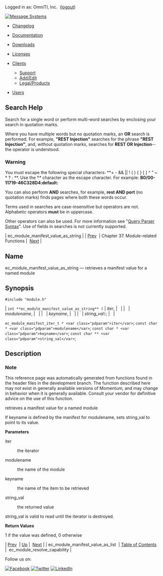 Logged in as: OmniTI, Inc.  ([logout](https://support.messagesystems.com/logout.php))

[![Message Systems](https://support.messagesystems.com/images/ms-white205.png)](https://support.messagesystems.com/start.php) 

*   [Changelog](https://support.messagesystems.com/start.php?show=changelog)
*   [Documentation](https://support.messagesystems.com/docs/)
*   [Downloads](https://support.messagesystems.com/start.php)

*   [Licenses](https://support.messagesystems.com/license_summary.php)
*   <a href="">Clients</a>
    *   [Support](https://support.messagesystems.com/cs.php)
    *   [Add/Edit](https://support.messagesystems.com/edit_client.php)
    *   [Legal/Products](https://support.messagesystems.com/edit_products.php)
*   [Users](https://support.messagesystems.com/edit_customer.php)

## Search Help

Search for a single word or perform multi-word searches by enclosing your search in quotation marks.

Where you have multiple words but no quotation marks, an **OR** search is performed. For example, **"REST Injection"** searches for the phrase **"REST Injection"**, and, without quotation marks, searches for **REST OR Injection**--the operator is understood.

### Warning

You must escape the following special characters: **+ - && || ! ( ) { } [ ] ^ " ~ * ? : \**. Use the **\** character as the escape character. For example: **B0/00-11719-46C328D4\:default\:**

You can also perform **AND** searches, for example, **rest AND port** (no quotation marks) finds pages where both these words occur.

Terms used in searches are case-insensitive but operators are not. Alphabetic operators **must** be in uppercase.

Other operators can also be used. For more information see "[Query Parser Syntax](https://lucene.apache.org/core/old_versioned_docs/versions/3_0_0/queryparsersyntax.html)". Use of fields in searches is not currently supported.

| ec_module_manifest_value_as_string |
| [Prev](apis.ec_module_manifest_value_as_list.php)  | Chapter 37. Module-related Functions |  [Next](apis.ec_module_resolve_capability.php) |

<a name="apis.ec_module_manifest_value_as_string"></a>
## Name

ec_module_manifest_value_as_string — retrieves a manifest value for a named module

## Synopsis

`#include "module.h"`

| `int **ec_module_manifest_value_as_string** (` | <var class="pdparam">iter</var>, |   |
|   | <var class="pdparam">modulename</var>, |   |
|   | <var class="pdparam">keyname</var>, |   |
|   | <var class="pdparam">string_val</var>`)`; |   |

`ec_module_manifest_iter_t * <var class="pdparam">iter</var>`;
`const char * <var class="pdparam">modulename</var>`;
`const char * <var class="pdparam">keyname</var>`;
`const char ** <var class="pdparam">string_val</var>`;<a name="idp30501424"></a>
## Description

### Note

This reference page was automatically generated from functions found in the header files in the development branch. The function described here may not exist in generally available versions of Momentum, and may change in behavior when it is generally available. Consult your vendor for definitive advice on the use of this function.

retrieves a manifest value for a named module

If keyname is defined by the manifest for modulename, sets string_val to point to its value.

**Parameters**

<dl class="variablelist">

<dt>iter</dt>

<dd>

the iterator

</dd>

<dt>modulename</dt>

<dd>

the name of the module

</dd>

<dt>keyname</dt>

<dd>

the name of the item to be retrieved

</dd>

<dt>string_val</dt>

<dd>

the returned value

</dd>

</dl>

string_val is valid to read until the iterator is destroyed.

**Return Values**

1 if the value was defined, 0 otherwise

| [Prev](apis.ec_module_manifest_value_as_list.php)  | [Up](module.php) |  [Next](apis.ec_module_resolve_capability.php) |
| ec_module_manifest_value_as_list  | [Table of Contents](index.php) |  ec_module_resolve_capability |

Follow us on:

[![Facebook](https://support.messagesystems.com/images/icon-facebook.png)](http://www.facebook.com/messagesystems) [![Twitter](https://support.messagesystems.com/images/icon-twitter.png)](http://twitter.com/#!/MessageSystems) [![LinkedIn](https://support.messagesystems.com/images/icon-linkedin.png)](http://www.linkedin.com/company/message-systems)
